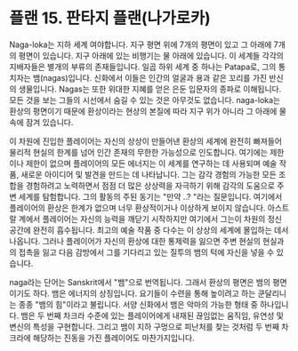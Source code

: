 # 플랜 15. 판타지 플랜(나가로카)

Naga-loka는 지하 세계 여야합니다. 지구 평면 위에 7개의 평면이 있고 그 아래에 7개의 평면이 있습니다. 지구 아래에 있는 비행기는 물 아래에 있습니다. 이 세계들 각각의 지배자들은 별개의 부류의 존재들입니다. 일곱 하위 세계 중 하나는 Patapa로, 그의 통치자는 뱀(nagas)입니다. 신화에서 이들은 인간의 얼굴과 용과 같은 꼬리를 가진 반신의 생물입니다. Nagas는 또한 위대한 지혜를 얻은 은둔 입문자의 종파로 이해됩니다. 모든 것을 보는 그들의 시선에서 숨길 수 있는 것은 아무것도 없습니다. naga-loka는 환상의 평면이기 때문에 환상이라는 현상의 본질에 따라 지구 위가 아니라 그 아래에 물 속에 잠겨 있습니다.

이 차원에 진입한 플레이어는 자신의 상상이 만들어낸 환상의 세계에 완전히 빠져들어 물리적 현실의 한계를 넘어 인간 존재의 무한한 가능성으로 인도합니다. 여기에는 제한이나 제한이 없으며 플레이어의 모든 에너지는 이 세계를 연구하는 데 사용되며 예술 작품, 새로운 아이디어 및 발견을 만드는 데 나타납니다. 그는 감각 경험의 가능한 모든 조합을 경험하려고 노력하면서 점점 더 많은 상상력을 자극하기 위해 감각의 도움으로 주변 세계를 탐험합니다. 그의 활동의 주된 동기는 "만약 ..? "라는 질문입니다. 여기에서 플레이어의 환상은 한계가 없으며 너무 환상적이거나 이상하게 보이지 않습니다. 아스트랄 계에서 플레이어는 자신의 능력을 깨닫기 시작하지만 여기에서 그는이 차원의 정신 공간에 완전히 흡수됩니다. 최고의 예술 작품 중 다수는 이 상상의 세계에 몰입하는 데서 나옵니다. 그러나 플레이어가 자신의 환상에 대한 통제력을 잃으면 주변 현실의 현실과의 접촉을 잃고 다음 감방에서 그를 기다리고 있는 질투의 뱀의 턱에 자신을 넣을 수 있습니다.

naga라는 단어는 Sanskrit에서 "뱀"으로 번역됩니다. 그래서 환상의 평면은 뱀의 평면이기도 하다. 뱀은 에너지의 상징입니다. 요기들이 수련을 통해 높이려고 하는 쿤달리니는 종종 "뱀의 힘"이라고 불립니다. 서양 신화에서 뱀은 악마의 가능한 형태 중 하나입니다. 뱀은 두 번째 차크라 수준에 있는 플레이어에게 내재된 끊임없는 움직임, 유연성 및 변신의 특성을 구현합니다. 그리고 뱀이 지하 구멍으로 피난처를 찾는 것처럼 두 번째 차크라에 해당하는 진동을 가진 플레이어도 마찬가지입니다.
